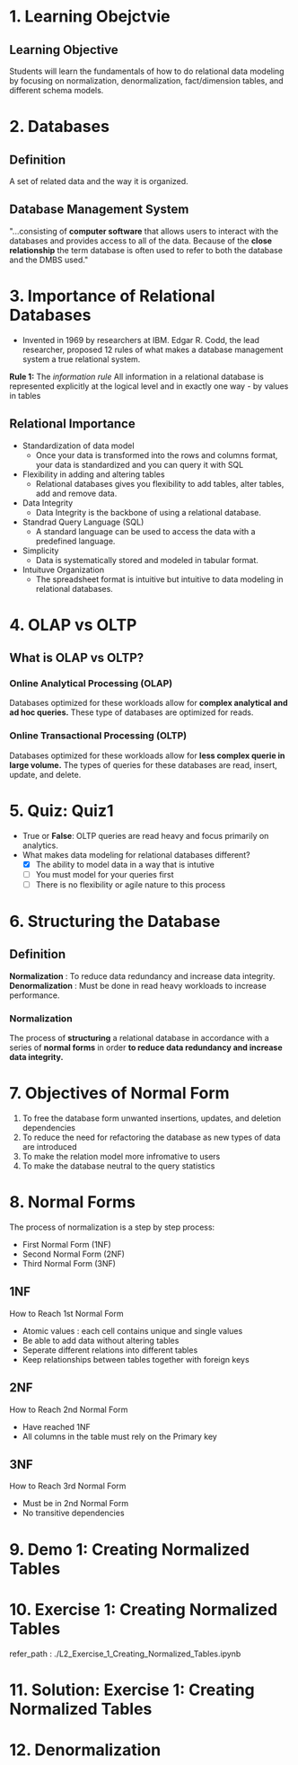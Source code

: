 # 1. Learning Obejctvie
## Learning Objective
 Students will learn the fundamentals of how to do relational data modeling by focusing on normalization, denormalization, fact/dimension tables, and different schema models.

# 2. Databases
## Definition
 A set of related data and the way it is organized.

## Database Management System
"...consisting of __computer software__ that allows users to interact with the databases and provides access to all of the data. Because of the __close relationship__ the term database is often used to refer to both the database and the DMBS used."

# 3. Importance of Relational Databases
- Invented in 1969 by researchers at IBM. Edgar R. Codd, the lead researcher, proposed 12 rules of what makes a database management system a true relational system.

__Rule 1:__ The _information rule_
 All information in a relational database is represented explicitly at the logical level and in exactly one way - by values in tables

## Relational Importance
- Standardization of data model
  - Once your data is transformed into the rows and columns format, your data is standardized and you can query it with SQL
- Flexibility in adding and altering tables
  - Relational databases gives you flexibility to add tables, alter tables, add and remove data.
- Data Integrity
  - Data Integrity is the backbone of using a relational database.
- Standrad Query Language (SQL)
  - A standard language can be used to access the data with a predefined language.
- Simplicity
  - Data is systematically stored and modeled in tabular format.
- Intuituve Organization
  - The spreadsheet format is intuitive but intuitive to data modeling in relational databases.

# 4. OLAP vs OLTP

## What is OLAP vs OLTP?
### Online Analytical Processing (OLAP)
  Databases optimized for these workloads allow for __complex analytical and ad hoc queries.__ These type of databases are optimized for reads.
### Online Transactional Processing (OLTP)
  Databases optimized for these workloads allow for __less complex querie in large volume.__ The types of queries for these databases are read, insert, update, and delete.

# 5. Quiz: Quiz1
- True or __False__: OLTP queries are read heavy and focus primarily on analytics.
- What makes data modeling for relational databases different?
  - [x] The ability to model data in a way that is intutive
  - [ ] You must model for your queries first
  - [ ] There is no flexibility or agile nature to this process

# 6. Structuring the Database
## Definition
__Normalization__ : To reduce data redundancy and increase data integrity.
__Denormalization__ : Must be done in read heavy workloads to increase performance. 

### Normalization
The process of __structuring__ a relational database in accordance with a series of __normal forms__ in order __to reduce data redundancy and increase data integrity.__

# 7. Objectives of Normal Form
1. To free the database form unwanted insertions, updates, and deletion dependencies
2. To reduce the need for refactoring the database as new types of data are introduced
3. To make the relation model more infromative to users
4. To make the database neutral to the query statistics

# 8. Normal Forms
The process of normalization is a step by step process:
- First Normal Form (1NF)
- Second Normal Form (2NF)
- Third Normal Form (3NF)

## 1NF
How to Reach 1st Normal Form
- Atomic values : each cell contains unique and single values
- Be able to add data without altering tables
- Seperate different relations into different tables
- Keep relationships between tables together with foreign keys

## 2NF
How to Reach 2nd Normal Form
- Have reached 1NF
- All columns in the table must rely on the Primary key

## 3NF
How to Reach 3rd Normal Form
- Must be in 2nd Normal Form
- No transitive dependencies

# 9. Demo 1: Creating Normalized Tables

# 10. Exercise 1: Creating Normalized Tables
refer_path : ./L2_Exercise_1_Creating_Normalized_Tables.ipynb

# 11. Solution: Exercise 1: Creating Normalized Tables

# 12. Denormalization
